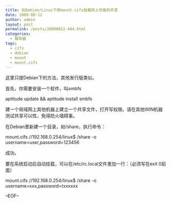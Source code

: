 ```yaml
---
title: 在Debian/Linux下用mount.cifs挂载网上邻居的共享
date: 2009-08-12
author: admin
layout: post
permalink: /posts/20090812-444.html
categories:
  - 服务器
tags:
  - cifs
  - debian
  - mount
  - mount.cifs
---
```

这里只提Debian下的方法，其他发行版类似。

首先，你需要安装一个软件，叫smbfs

aptitude update && aptitude install smbfs

建一个局域网上其他机器上建立一个共享文件，打开写权限。请在其他WIN机器测试共享可以性，免得防火墙碍事。

在Debian里新建一个目录，如/share，执行命令：

mount.cifs //192.168.0.254/linux$ /share -o username=user,password=123456

成功。

要在系统启动后自动挂载，可以在/etc/rc.local文件里加一行：（必须写在exit 0前面）

mount.cifs //192.168.0.254/linux$ /share -o username=xxx,password=txxxxxx

&#8211;EOF&#8211;